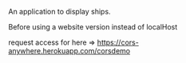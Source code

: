 An application to display ships.

Before using a website version instead of localHost

request access for here => https://cors-anywhere.herokuapp.com/corsdemo
